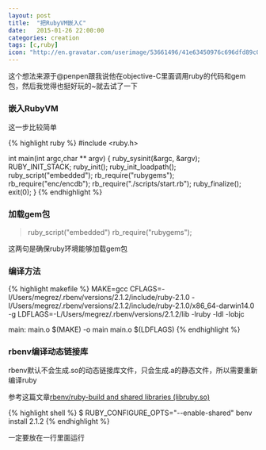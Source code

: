 ```yaml
---
layout: post
title:  "把RubyVM嵌入C"
date:   2015-01-26 22:00:00
categories: creation
tags: [c,ruby]
icon: "http://en.gravatar.com/userimage/53661496/41e63450976c696dfd89c047c5148212.jpg?size=200"
---
```


这个想法来源于@penpen跟我说他在objective-C里面调用ruby的代码和gem包，然后我觉得也挺好玩的~就去试了一下

### 嵌入RubyVM

这一步比较简单

{% highlight ruby %}
#include <ruby.h>

int main(int argc,char ** argv) {
	ruby_sysinit(&argc, &argv);
	RUBY_INIT_STACK;
	ruby_init();
	ruby_init_loadpath();
	ruby_script("embedded");
	rb_require("rubygems");
	rb_require("enc/encdb");
	rb_require("./scripts/start.rb");
	ruby_finalize();
	exit(0);
}
{% endhighlight %}

### 加载gem包

> ruby_script("embedded")
> rb_require("rubygems");

这两句是确保ruby环境能够加载gem包

### 编译方法

{% highlight makefile %}
MAKE=gcc
CFLAGS=-I/Users/megrez/.rbenv/versions/2.1.2/include/ruby-2.1.0 -I/Users/megrez/.rbenv/versions/2.1.2/include/ruby-2.1.0/x86_64-darwin14.0 -g
LDFLAGS=-L/Users/megrez/.rbenv/versions/2.1.2/lib -lruby -ldl -lobjc

main: main.o
	$(MAKE) -o main main.o $(LDFLAGS)
{% endhighlight %}

### rbenv编译动态链接库

rbenv默认不会生成.so的动态链接库文件，只会生成.a的静态文件，所以需要重新编译ruby

参考这篇文章[rbenv/ruby-build and shared libraries (libruby.so)](http://stackoverflow.com/questions/23863895/rbenv-ruby-build-and-shared-libraries-libruby-so)

{% highlight shell %}
$ RUBY_CONFIGURE_OPTS="--enable-shared" benv install 2.1.2
{% endhighlight %}

一定要放在一行里面运行
